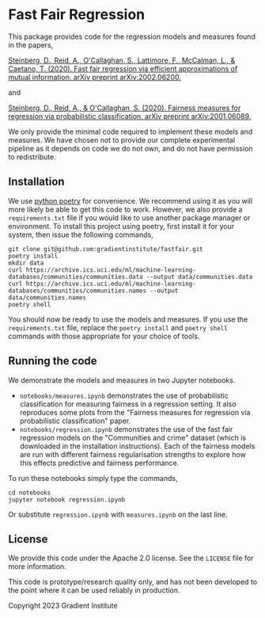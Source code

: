 # Fast Fair Regression

This package provides code for the regression models and measures found in the papers,

[Steinberg, D., Reid, A., O'Callaghan, S., Lattimore, F., McCalman, L., & Caetano, T. (2020). Fast fair regression via efficient approximations of mutual information. arXiv preprint arXiv:2002.06200.](https://arxiv.org/pdf/2002.06200.pdf)

and

[Steinberg, D., Reid, A., & O'Callaghan, S. (2020). Fairness measures for regression via probabilistic classification. arXiv preprint arXiv:2001.06089.](https://arxiv.org/pdf/2001.06089.pdf)

We only provide the minimal code required to implement these models and
measures. We have chosen not to provide our complete experimental pipeline
as it depends on code we do not own, and do not have permission to redistribute.

## Installation

We use [python poetry](https://python-poetry.org/) for convenience. We
recommend using it as you will more likely be able to get this code to work.
However, we also provide a `requirements.txt` file if you would like to use
another package manager or environment. To install this project using poetry,
first install it for your system, then issue the following commands,

    git clone git@github.com:gradientinstitute/fastfair.git
    poetry install
    mkdir data
    curl https://archive.ics.uci.edu/ml/machine-learning-databases/communities/communities.data --output data/communities.data
    curl https://archive.ics.uci.edu/ml/machine-learning-databases/communities/communities.names --output data/communities.names
    poetry shell

You should now be ready to use the models and measures. If you use the
`requirements.txt` file, replace the `poetry install` and `poetry shell`
commands with those appropriate for your choice of tools.


## Running the code

We demonstrate the models and measures in two Jupyter notebooks.
- `notebooks/measures.ipynb` demonstrates the use of probabilistic 
  classification for measuring fairness in a regression setting. It also 
  reproduces some plots from the "Fairness measures for regression via 
  probabilistic classification" paper. 
- `notebooks/regression.ipynb` demonstrates the use of the fast fair regression
  models on the "Communities and crime" dataset (which is downloaded in the 
  installation instructions). Each of the fairness models are run with different
  fairness regularisation strengths to explore how this effects predictive and 
  fairness performance.
  
To run these notebooks simply type the commands,

    cd notebooks
    jupyter notebook regression.ipynb
  
Or substitute `regression.ipynb` with `measures.ipynb` on the last line.

## License

We provide this code under the Apache 2.0 license. See the `LICENSE` file for 
more information.

This code is prototype/research quality only, and has not been developed to
the point where it can be used reliably in production.  

Copyright 2023 Gradient Institute
